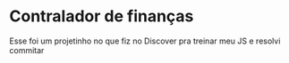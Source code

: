 # Contralador de finanças

Esse foi um projetinho no que fiz no Discover pra treinar meu JS e resolvi commitar
